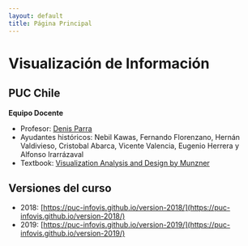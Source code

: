 ```yaml
---
layout: default
title: Página Principal
---
```

# Visualización de Información
## PUC Chile


**Equipo Docente**
- Profesor: [Denis Parra](http://web.ing.puc.cl/~dparra/)
- Ayudantes históricos: Nebil Kawas, Fernando Florenzano, Hernán Valdivieso, Cristobal Abarca, Vicente Valencia, Eugenio Herrera y Alfonso Irarrázaval
- Textbook: [Visualization Analysis and Design by Munzner](https://www.cs.ubc.ca/~tmm/vadbook/)

## Versiones del curso

- 2018: [https://puc-infovis.github.io/version-2018/](https://puc-infovis.github.io/version-2018/)
- 2019: [https://puc-infovis.github.io/version-2019/](https://puc-infovis.github.io/version-2019/)
